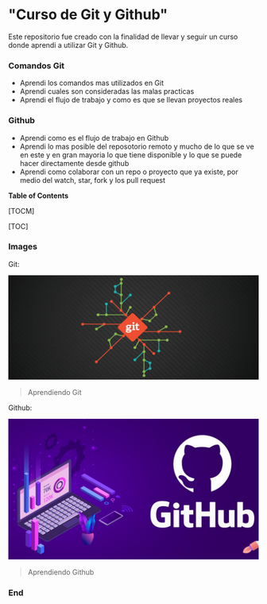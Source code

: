 # "Curso de Git y Github"

Este repositorio fue creado con la finalidad de llevar y seguir un curso donde aprendi a utilizar Git y Github.

### Comandos Git

- Aprendi los comandos mas utilizados en Git
- Aprendi cuales son consideradas las malas practicas
- Aprendi el flujo de trabajo y como es que se llevan proyectos reales

### Github

- Aprendi como es el flujo de trabajo en Github
- Aprendi lo mas posible del reposotorio remoto y mucho de lo que se ve en este y en gran mayoria lo que tiene disponible y lo que se puede hacer directamente desde github
- Aprendi como colaborar con un repo o proyecto que ya existe, por medio del watch, star, fork y los pull request

**Table of Contents**

[TOCM]

[TOC]

### Images

Git:

![](https://github.com/EliabHdez/blog_git-github/blob/master/Imagenes/git_readme.png)

> Aprendiendo Git

Github:

![](https://github.com/EliabHdez/blog_git-github/blob/master/Imagenes/github_readme.jpg)

> Aprendiendo Github

### End
